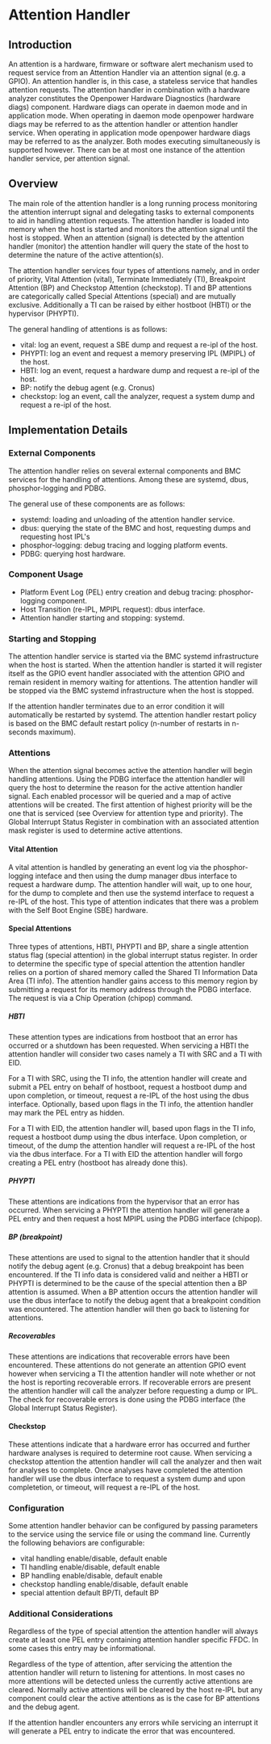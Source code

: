 # Attention Handler

## Introduction

An attention is a hardware, firmware or software alert mechanism used to request
service from an Attention Handler via an attention signal (e.g. a GPIO). An
attention handler is, in this case, a stateless service that handles attention
requests. The attention handler in combination with a hardware analyzer
constitutes the Openpower Hardware Diagnostics (hardware diags) component.
Hardware diags can operate in daemon mode and in application mode. When
operating in daemon mode openpower hardware diags may be referred to as the
attention handler or attention handler service. When operating in application
mode openpower hardware diags may be referred to as the analyzer. Both modes
executing simultaneously is supported however. There can be at most one instance
of the attention handler service, per attention signal.

## Overview

The main role of the attention handler is a long running process monitoring the
attention interrupt signal and delegating tasks to external components to aid in
handling attention requests. The attention handler is loaded into memory when
the host is started and monitors the attention signal until the host is stopped.
When an attention (signal) is detected by the attention handler (monitor) the
attention handler will query the state of the host to determine the nature of
the active attention(s).

The attention handler services four types of attentions namely, and in order of
priority, Vital Attention (vital), Terminate Immediately (TI), Breakpoint
Attention (BP) and Checkstop Attention (checkstop). TI and BP attentions are
categorically called Special Attentions (special) and are mutually exclusive.
Additionally a TI can be raised by either hostboot (HBTI) or the hypervisor
(PHYPTI).

The general handling of attentions is as follows:

- vital: log an event, request a SBE dump and request a re-ipl of the host.
- PHYPTI: log an event and request a memory preserving IPL (MPIPL) of the host.
- HBTI: log an event, request a hardware dump and request a re-ipl of the host.
- BP: notify the debug agent (e.g. Cronus)
- checkstop: log an event, call the analyzer, request a system dump and request
  a re-ipl of the host.

## Implementation Details

### External Components

The attention handler relies on several external components and BMC services for
the handling of attentions. Among these are systemd, dbus, phosphor-logging and
PDBG.

The general use of these components are as follows:

- systemd: loading and unloading of the attention handler service.
- dbus: querying the state of the BMC and host, requesting dumps and requesting
  host IPL's
- phosphor-logging: debug tracing and logging platform events.
- PDBG: querying host hardware.

### Component Usage

- Platform Event Log (PEL) entry creation and debug tracing: phosphor-logging
  component.
- Host Transition (re-IPL, MPIPL request): dbus interface.
- Attention handler starting and stopping: systemd.

### Starting and Stopping

The attention handler service is started via the BMC systemd infrastructure when
the host is started. When the attention handler is started it will register
itself as the GPIO event handler associated with the attention GPIO and remain
resident in memory waiting for attentions. The attention handler will be stopped
via the BMC systemd infrastructure when the host is stopped.

If the attention handler terminates due to an error condition it will
automatically be restarted by systemd. The attention handler restart policy is
based on the BMC default restart policy (n-number of restarts in n-seconds
maximum).

### Attentions

When the attention signal becomes active the attention handler will begin
handling attentions. Using the PDBG interface the attention handler will query
the host to determine the reason for the active attention handler signal. Each
enabled processor will be queried and a map of active attentions will be
created. The first attention of highest priority will be the one that is
serviced (see Overview for attention type and priority). The Global Interrupt
Status Register in combination with an associated attention mask register is
used to determine active attentions.

#### Vital Attention

A vital attention is handled by generating an event log via the phosphor-logging
inteface and then using the dump manager dbus interface to request a hardware
dump. The attention handler will wait, up to one hour, for the dump to complete
and then use the systemd interface to request a re-IPL of the host. This type of
attention indicates that there was a problem with the Self Boot Engine (SBE)
hardware.

#### Special Attentions

Three types of attentions, HBTI, PHYPTI and BP, share a single attention status
flag (special attention) in the global interrupt status register. In order to
determine the specific type of special attention the attention handler relies on
a portion of shared memory called the Shared TI Information Data Area (TI info).
The attention handler gains access to this memory region by submitting a request
for its memory address through the PDBG interface. The request is via a Chip
Operation (chipop) command.

##### HBTI

These attention types are indications from hostboot that an error has occurred
or a shutdown has been requested. When servicing a HBTI the attention handler
will consider two cases namely a TI with SRC and a TI with EID.

For a TI with SRC, using the TI info, the attention handler will create and
submit a PEL entry on behalf of hostboot, request a hostboot dump and upon
completion, or timeout, request a re-IPL of the host using the dbus interface.
Optionally, based upon flags in the TI info, the attention handler may mark the
PEL entry as hidden.

For a TI with EID, the attention handler will, based upon flags in the TI info,
request a hostboot dump using the dbus interface. Upon completion, or timeout,
of the dump the attention handler will request a re-IPL of the host via the dbus
interface. For a TI with EID the attention handler will forgo creating a PEL
entry (hostboot has already done this).

##### PHYPTI

These attentions are indications from the hypervisor that an error has occurred.
When servicing a PHYPTI the attention handler will generate a PEL entry and then
request a host MPIPL using the PDBG interface (chipop).

##### BP (breakpoint)

These attentions are used to signal to the attention handler that it should
notify the debug agent (e.g. Cronus) that a debug breakpoint has been
encountered. If the TI info data is considered valid and neither a HBTI or
PHYPTI is determined to be the cause of the special attention then a BP
attention is assumed. When a BP attention occurs the attention handler will use
the dbus interface to notify the debug agent that a breakpoint condition was
encountered. The attention handler will then go back to listening for
attentions.

##### Recoverables

These attentions are indications that recoverable errors have been encountered.
These attentions do not generate an attention GPIO event however when servicing
a TI the attention handler will note whether or not the host is reporting
recoverable errors. If recoverable errors are present the attention handler will
call the analyzer before requesting a dump or IPL. The check for recoverable
errors is done using the PDBG interface (the Global Interrupt Status Register).

#### Checkstop

These attentions indicate that a hardware error has occurred and further
hardware analyses is required to determine root cause. When servicing a
checkstop attention the attention handler will call the analyzer and then wait
for analyses to complete. Once analyses have completed the attention handler
will use the dbus interface to request a system dump and upon completetion, or
timeout, will request a re-IPL of the host.

### Configuration

Some attention handler behavior can be configured by passing parameters to the
service using the service file or using the command line. Currently the
following behaviors are configurable:

- vital handling enable/disable, default enable
- TI handling enable/disable, default enable
- BP handling enable/disable, default enable
- checkstop handling enable/disable, default enable
- special attention default BP/TI, default BP

### Additional Considerations

Regardless of the type of special attention the attention handler will always
create at least one PEL entry containing attention handler specific FFDC. In
some cases this entry may be informational.

Regardless of the type of attention, after servicing the attention the attention
handler will return to listening for attentions. In most cases no more
attentions will be detected unless the currently active attentions are cleared.
Normally active attentions will be cleared by the host re-IPL but any component
could clear the active attentions as is the case for BP attentions and the debug
agent.

If the attention handler encounters any errors while servicing an interrupt it
will generate a PEL entry to indicate the error that was encountered.
